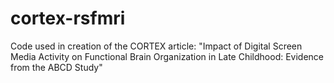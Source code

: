 # cortex-rsfmri
Code used in creation of the CORTEX article: "Impact of Digital Screen Media Activity on Functional Brain Organization in Late Childhood: Evidence from the ABCD Study"
